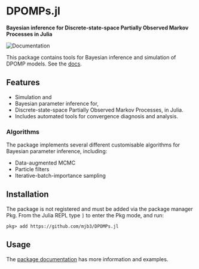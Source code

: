# DPOMPs.jl
**Bayesian inference for Discrete-state-space Partially Observed Markov Processes in Julia**

![Documentation](https://github.com/mjb3/DPOMPs.jl/workflows/Documentation/badge.svg)

This package contains tools for Bayesian inference and simulation of DPOMP models. See the [docs][docs].

## Features

- Simulation and
- Bayesian parameter inference for,
- Discrete-state-space Partially Observed Markov Processes, in Julia.
- Includes automated tools for convergence diagnosis and analysis.

### Algorithms

The package implements several different customisable algorithms for Bayesian parameter inference, including:
- Data-augmented MCMC
- Particle filters
- Iterative-batch-importance sampling

## Installation

The package is not registered and must be added via the package manager Pkg.
From the Julia REPL type `]` to enter the Pkg mode, and run:

```
pkg> add https://github.com/mjb3/DPOMPs.jl
```

## Usage

The [package documentation][docs] has more information and examples.

[docs]: https://mjb3.github.io/DPOMPs.jl/stable
